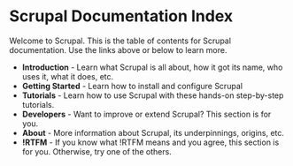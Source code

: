 <!--~~~~~~~~~~~~~~~~~~~~~~~~~~~~~~~~~~~~~~~~~~~~~~~~~~~~~~~~~~~~~~~~~~~~~~~~~~~~~~~~~~~~~~~~~~~~~~~~~~~~~~~~~~~~~~~~~~~
  ~ Copyright © 2014 Reactific Software LLC                                                                           ~
  ~                                                                                                                   ~
  ~ This file is part of Scrupal, an Opinionated Web Application Framework.                                           ~
  ~                                                                                                                   ~
  ~ Scrupal is free software: you can redistribute it and/or modify it under the terms                                ~
  ~ of the GNU General Public License as published by the Free Software Foundation,                                   ~
  ~ either version 3 of the License, or (at your option) any later version.                                           ~
  ~                                                                                                                   ~
  ~ Scrupal is distributed in the hope that it will be useful, but WITHOUT ANY WARRANTY;                              ~
  ~ without even the implied warranty of MERCHANTABILITY or FITNESS FOR A PARTICULAR PURPOSE.                         ~
  ~ See the GNU General Public License for more details.                                                              ~
  ~                                                                                                                   ~
  ~ You should have received a copy of the GNU General Public License along with Scrupal.                             ~
  ~ If not, see either: http://www.gnu.org/licenses or http://opensource.org/licenses/GPL-3.0.                        ~
  ~~~~~~~~~~~~~~~~~~~~~~~~~~~~~~~~~~~~~~~~~~~~~~~~~~~~~~~~~~~~~~~~~~~~~~~~~~~~~~~~~~~~~~~~~~~~~~~~~~~~~~~~~~~~~~~~~~~-->

# Scrupal Documentation Index
Welcome to Scrupal. This is the table of contents for Scrupal documentation. Use the links above or below to learn
more.

* **Introduction** - Learn what Scrupal is all about, how it got its name, who uses it, what it does, etc.
* **Getting Started** - Learn how to install and configure Scrupal
* **Tutorials** - Learn how to use Scrupal with these hands-on step-by-step tutorials.
* **Developers** - Want to improve or extend Scrupal? This section is for you.
* **About** - More information about Scrupal, its underpinnings, origins, etc.
* **!RTFM** - If you know what !RTFM means and you agree, this section is for you. Otherwise, try one of the others.
